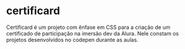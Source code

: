 # certificard
Certificard é um projeto com ênfase em CSS para a criação de um certificado de participação na imersão dev da Alura. Nele constam os projetos desenvolvidos no codepen durante as aulas.
